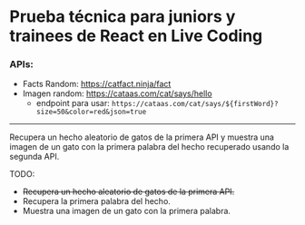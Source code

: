 # Prueba técnica para juniors y trainees de React en Live Coding

### APIs:

- Facts Random: https://catfact.ninja/fact
- Imagen random: https://cataas.com/cat/says/hello
  - endpoint para usar: `https://cataas.com/cat/says/${firstWord}?size=50&color=red&json=true`

---

Recupera un hecho aleatorio de gatos de la primera API y muestra una imagen de un gato con la primera palabra del hecho recuperado usando la segunda API.

TODO:

- ~~Recupera un hecho aleatorio de gatos de la primera API.~~
- Recupera la primera palabra del hecho.
- Muestra una imagen de un gato con la primera palabra.
